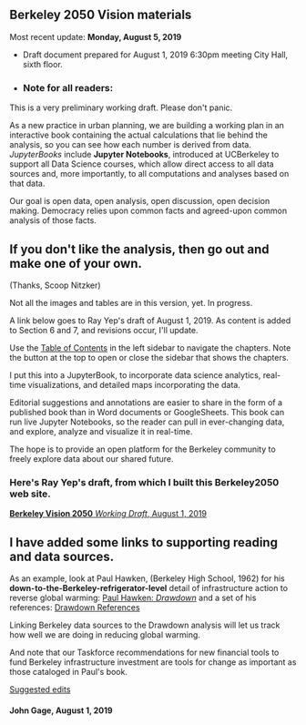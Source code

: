 ## Berkeley 2050 Vision materials

Most recent update: **Monday, August 5, 2019**

- Draft document prepared for August 1, 2019 6:30pm meeting City Hall, sixth floor.

- ### Note for all readers:

This is a very preliminary working draft. Please don't panic.

 As a new practice in urban planning, we are building a working plan in an interactive book containing the actual calculations that lie behind the analysis, so you can see how each number is derived from data.   *JupyterBooks* include **Jupyter Notebooks**, introduced at UCBerkeley to support all Data Science courses, which allow direct access to all data sources and, more importantly, to all computations and analyses based on that data.

 Our goal is open data, open analysis, open discussion, open decision making. Democracy relies upon common facts and agreed-upon common analysis of those facts.

##  If you don't like the analysis, then go out and make one of your own.
(Thanks, Scoop Nitzker)

Not all the images and tables are in this version, yet. In progress.

A link below goes to Ray Yep's draft of August 1, 2019. As content is added to Section 6 and 7, and revisions occur, I'll update.

Use the [Table of Contents][toc2]  in the left sidebar to navigate the chapters. Note the button at the top to open or close the sidebar that shows the chapters.

I put this into a JupyterBook, to incorporate data science analytics,  real-time visualizations, and detailed maps incorporating the data.

Editorial suggestions and annotations are easier to share in the form of a published book than in Word documents or GoogleSheets. This book can run live Jupyter Notebooks, so the reader can pull in ever-changing data, and explore, analyze and visualize it in real-time.

The hope is to provide an open platform for the Berkeley community to freely explore data about our shared future.

### Here's **Ray Yep**'s draft, from which I built this Berkeley2050 web site.
[**Berkeley Vision 2050** _Working Draft_, August 1, 2019](https://docs.google.com/document/d/1Ml51RzCysdXetzAxP0LFQqITZPMNkGskKt_v7Budv8g/edit?usp=sharing)

## I have added some links to supporting reading and data sources.

As an example, look at Paul Hawken, (Berkeley High School, 1962) for his **down-to-the-Berkeley-refrigerator-level** detail of infrastructure action to reverse global warming:
[Paul Hawken: _Drawdown_](https://www.drawdown.org/) and a set of his references: [Drawdown References](https://www.drawdown.org/references)

Linking Berkeley data sources to the Drawdown analysis will let us track how well we are doing in reducing global warming.

And note that our Taskforce recommendations for new financial tools to fund Berkeley infrastructure investment are tools for change as important as those cataloged in Paul's book.

[Suggested edits][edits]

####  John Gage, August 1, 2019
[toc1]: 03toc/toc
[toc2]: 03toc/toc.html
[edits]: edits/section1.html
